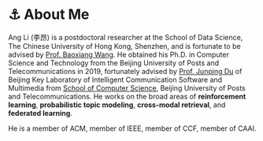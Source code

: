 # ⚓️ About Me
Ang Li (李昂) is a postdoctoral researcher at the School of Data Science, The Chinese University of Hong Kong, Shenzhen, and is fortunate to be advised by [Prof. Baoxiang Wang](https://bxiangwang.github.io). He obtained his Ph.D. in Computer Science and Technology from the Beijing University of Posts and Telecommunications in 2019, fortunately advised by [Prof. Junping Du](https://scholar.google.com/citations?user=p_blB4EAAAAJ&hl=en) of Beijing Key Laboratory of Intelligent Communication Software and Multimedia from [School of Computer Science](https://scs.bupt.edu.cn/), Beijing University of Posts and Telecommunications. He works on the broad areas of **reinforcement learning**, **probabilistic topic modeling**, **cross-modal retrieval**, and **federated learning**.

He is a member of ACM, member of IEEE, member of CCF, member of CAAI.
